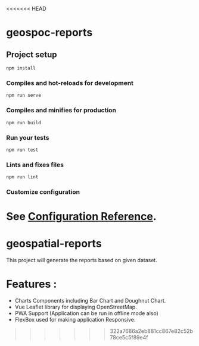 <<<<<<< HEAD
# geospoc-reports

## Project setup
```
npm install
```

### Compiles and hot-reloads for development
```
npm run serve
```

### Compiles and minifies for production
```
npm run build
```

### Run your tests
```
npm run test
```

### Lints and fixes files
```
npm run lint
```

### Customize configuration
See [Configuration Reference](https://cli.vuejs.org/config/).
=======
# geospatial-reports
This project will generate the reports based on given dataset.

# Features :
- Charts Components including Bar Chart and Doughnut Chart.
- Vue Leaflet library for displaying OpenStreetMap.
- PWA Support (Application can be run in offline mode also)
- FlexBox used for making application Responsive.



>>>>>>> 322a7686a2eb881cc867e82c52b78ce5c5f89e4f
